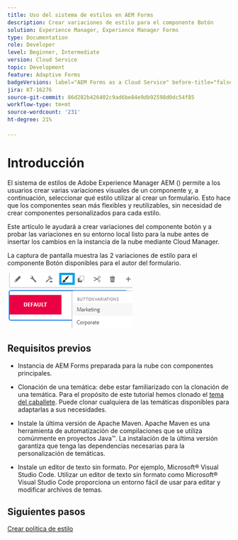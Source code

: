 ```yaml
---
title: Uso del sistema de estilos en AEM Forms
description: Crear variaciones de estilo para el componente Botón
solution: Experience Manager, Experience Manager Forms
type: Documentation
role: Developer
level: Beginner, Intermediate
version: Cloud Service
topic: Development
feature: Adaptive Forms
badgeVersions: label="AEM Forms as a Cloud Service" before-title="false"
jira: KT-16276
source-git-commit: 86d282b426402c9ad6be84e9db92598d0dc54f85
workflow-type: tm+mt
source-wordcount: '231'
ht-degree: 21%

---
```


# Introducción

El sistema de estilos de Adobe Experience Manager AEM () permite a los usuarios crear varias variaciones visuales de un componente y, a continuación, seleccionar qué estilo utilizar al crear un formulario. Esto hace que los componentes sean más flexibles y reutilizables, sin necesidad de crear componentes personalizados para cada estilo.

Este artículo le ayudará a crear variaciones del componente botón y a probar las variaciones en su entorno local listo para la nube antes de insertar los cambios en la instancia de la nube mediante Cloud Manager.

La captura de pantalla muestra las 2 variaciones de estilo para el componente Botón disponibles para el autor del formulario.


![variaciones de botón](assets/button-variations.png)

## Requisitos previos

* Instancia de AEM Forms preparada para la nube con componentes principales.
* Clonación de una temática: debe estar familiarizado con la clonación de una temática. Para el propósito de este tutorial hemos clonado el [tema del caballete](https://github.com/adobe/aem-forms-theme-easel). Puede clonar cualquiera de las temáticas disponibles para adaptarlas a sus necesidades.

* Instale la última versión de Apache Maven. Apache Maven es una herramienta de automatización de compilaciones que se utiliza comúnmente en proyectos Java™. La instalación de la última versión garantiza que tenga las dependencias necesarias para la personalización de temáticas.
* Instale un editor de texto sin formato. Por ejemplo, Microsoft® Visual Studio Code. Utilizar un editor de texto sin formato como Microsoft® Visual Studio Code proporciona un entorno fácil de usar para editar y modificar archivos de temas.



## Siguientes pasos

[Crear política de estilo](./style-policy.md)

